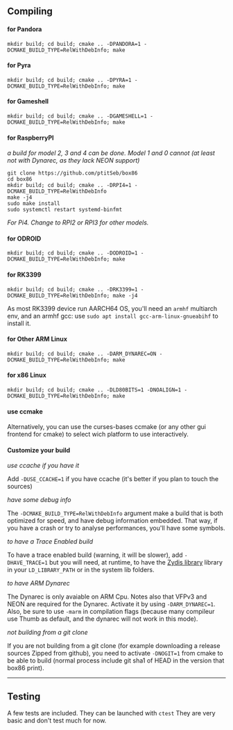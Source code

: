 Compiling
----
#### for Pandora

 `mkdir build; cd build; cmake .. -DPANDORA=1 -DCMAKE_BUILD_TYPE=RelWithDebInfo; make`

#### for Pyra

 `mkdir build; cd build; cmake .. -DPYRA=1 -DCMAKE_BUILD_TYPE=RelWithDebInfo; make`

#### for Gameshell

`mkdir build; cd build; cmake .. -DGAMESHELL=1 -DCMAKE_BUILD_TYPE=RelWithDebInfo; make`

#### for RaspberryPI

  _a build for model 2, 3 and 4 can be done. Model 1 and 0 cannot (at least not with Dynarec, as they lack NEON support)_
 
```
git clone https://github.com/ptitSeb/box86
cd box86
mkdir build; cd build; cmake .. -DRPI4=1 -DCMAKE_BUILD_TYPE=RelWithDebInfo
make -j4
sudo make install
sudo systemctl restart systemd-binfmt
```
 
  _For Pi4. Change to RPI2 or RPI3 for other models._

#### for ODROID

`mkdir build; cd build; cmake .. -DODROID=1 -DCMAKE_BUILD_TYPE=RelWithDebInfo; make`

#### for RK3399

`mkdir build; cd build; cmake .. -DRK3399=1 -DCMAKE_BUILD_TYPE=RelWithDebInfo; make -j4`

As most RK3399 device run AARCH64 OS, you'll need an `armhf` multiarch env, and an armhf gcc: use `sudo apt install gcc-arm-linux-gnueabihf` to install it.

#### for Other ARM Linux

 `mkdir build; cd build; cmake .. -DARM_DYNAREC=ON -DCMAKE_BUILD_TYPE=RelWithDebInfo; make`

#### for x86 Linux

 `mkdir build; cd build; cmake .. -DLD80BITS=1 -DNOALIGN=1 -DCMAKE_BUILD_TYPE=RelWithDebInfo; make`

#### use ccmake

Alternatively, you can use the curses-bases ccmake (or any other gui frontend for cmake) to select wich platform to use interactively.

#### Customize your build

*use ccache if you have it* 

Add `-DUSE_CCACHE=1` if you have ccache (it's better if you plan to touch the sources)

*have some debug info* 

The `-DCMAKE_BUILD_TYPE=RelWithDebInfo` argument make a build that is both optimized for speed, and have debug information embedded. That way, if you have a crash or try to analyse performances, you'll have some symbols.

*to have a Trace Enabled build* 

To have a trace enabled build (warning, it will be slower), add `-DHAVE_TRACE=1` but you will need, at runtime, to have the [Zydis library](https://github.com/zyantific/zydis) library in your `LD_LIBRARY_PATH` or in the system lib folders.

*to have ARM Dynarec*

The Dynarec is only avaiable on ARM Cpu. Notes also that VFPv3 and NEON are required for the Dynarec. Activate it by using `-DARM_DYNAREC=1`. Also, be sure to use `-marm` in compilation flags (because many compileur use Thumb as default, and the dynarec will not work in this mode).

*not building from a git clone*

If you are not building from a git clone (for example downloading a release sources Zipped from github), you need to activate `-DNOGIT=1` from cmake to be able to build (normal process include git sha1 of HEAD in the version that box86 print).

----

Testing
----
A few tests are included.
They can be launched with `ctest`
They are very basic and don't test much for now.

